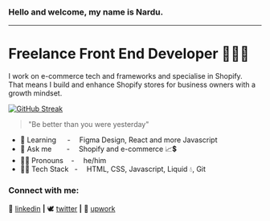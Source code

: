 ### Hello and welcome, my name is Nardu. 
---
# Freelance Front End Developer 👨🏽‍💻

I work on e-commerce tech and frameworks and specialise in Shopify. <br/>
That means I build and enhance Shopify stores for business owners with a growth mindset. <br/>


[![GitHub Streak](http://github-readme-streak-stats.herokuapp.com?user=Dwerg01&theme=dark&border_radius=12&date_format=j%20M%5B%20Y%5D&fire=16EB21)](https://git.io/streak-stats)

> "Be better than you were yesterday"

- 🌱 Learning &emsp; - &emsp;Figma Design, React and more Javascript
- 💬 Ask me  &nbsp; &emsp; - &emsp;Shopify and e-commerce 📈💲
- 🤵🏽 Pronouns &nbsp;&nbsp; - &emsp;he/him
- 🤵🏽 Tech Stack &nbsp; - &emsp;HTML, CSS, Javascript, Liquid 💧, Git 


<h3 align="left">Connect with me:</h3>


👔 [linkedin](https://www.linkedin.com/in/nardu-malherbe-6016b615) **|**
🕊 [twitter](https://twitter.com/NarduInfo) **|**
📗 [upwork](https://www.upwork.com/freelancers/~01c23fdd04f98a12ed)
